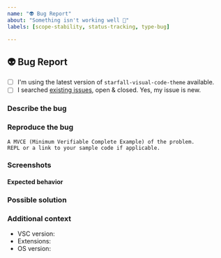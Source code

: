 ```yaml
---
name: "👽 Bug Report"
about: "Something isn't working well 👾"
labels: [scope-stability, status-tracking, type-bug]

---
```


## 👽 Bug Report

- [ ] I'm using the latest version of `starfall-visual-code-theme` available.
- [ ] I searched [existing issues][starfall-vscode-issues], open & closed. Yes, my issue is new.

### Describe the bug

<!-- A clear and concise description of what the bug is. -->

### Reproduce the bug

```
A MVCE (Minimum Verifiable Complete Example) of the problem.
REPL or a link to your sample code if applicable.
```

### Screenshots

<!-- Add screenshots to help explaining. If a screenshot is not provided, the issue will be closed. -->

#### Expected behavior

<!-- A clear & concise description of what you expected to happen. -->

### Possible solution

<!-- Only if you have suggestions on a fix for the bug.. If not, please remove the section. -->

### Additional context

<!-- Add any other context about the problem here (, , ...). -->
<!-- Use https://stackoverflow.com/a/49398449 to grab the extension list. -->
- VSC version:
- Extensions:
- OS version:

<!-- Checklist -->
[starfall-vscode-issues]: https://github.com/SNDST00M/starfall-visual-studio-code/issues?q=is%3Aissue+is%3Aopen+sort%3Aupdated-desc
